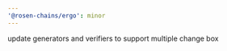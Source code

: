 ```yaml
---
'@rosen-chains/ergo': minor
---
```


update generators and verifiers to support multiple change box
